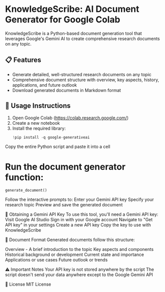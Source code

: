 # KnowledgeScribe: AI Document Generator for Google Colab

KnowledgeScribe is a Python-based document generation tool that leverages Google's Gemini AI to create comprehensive research documents on any topic.

## 📋 Features
  - Generate detailed, well-structured research documents on any topic
  - Comprehensive document structure with overview, key aspects, history, applications, and future outlook
  - Download generated documents in Markdown format

## 🚀 Usage Instructions
  1. Open Google Colab (https://colab.research.google.com/)
  2. Create a new notebook
  3. Install the required library:
     ```python
     !pip install -q google-generativeai

Copy the entire Python script and paste it into a cell
# Run the document generator function:
    generate_document()

Follow the interactive prompts to:
Enter your Gemini API key
Specify your research topic
Preview and save the generated document

🔑 Obtaining a Gemini API Key
To use this tool, you'll need a Gemini API key:
    Visit Google AI Studio
    Sign in with your Google account
    Navigate to "Get API key" in your settings
    Create a new API key
    Copy the key to use with KnowledgeScribe
  
📝 Document Format
Generated documents follow this structure:

Overview - A brief introduction to the topic
    Key aspects and components
    Historical background or development
    Current state and importance
    Applications or use cases
    Future outlook or trends

⚠️ Important Notes
Your API key is not stored anywhere by the script
The script doesn't send your data anywhere except to the Google Gemini API

📄 License
MIT License


